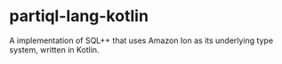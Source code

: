 # partiql-lang-kotlin
A implementation of SQL++ that uses Amazon Ion as its underlying type system, written in Kotlin.
